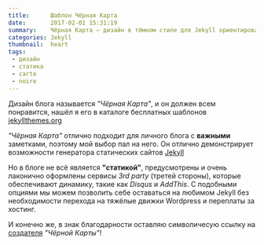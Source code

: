 ```yaml
---
title:      Шаблон Чёрная Карта
date:       2017-02-01 15:31:19
summary:    Чёрная Карта — дизайн в тёмном стиле для Jekyll ориентированный на удобное и быстрое чтение
categories: Jekyll
thumbnail:  heart
tags:
 - дизайн
 - статика
 - carte
 - noire
---
```


Дизайн блога называется *"Чёрная Карта"*, и он должен всем понравится, нашёл я 
его в каталоге бесплатных шаблонов [jekyllthemes.org][1]

*"Чёрная Карта"* отлично подходит для личного блога с **важными** заметками, поэтому мой
выбор пал на него. Он отлично демонстрирует возможности генератора статических 
сайтов [Jekyll][2] 

Но в блоге не всё является **"статикой"**, предусмотрены и очень лаконично оформлены
сервисы *3rd party* (третей стороны), которые обеспечивают динамику, такие как
*Disqus* и *AddThis*. С подобными опциями мы можем позволить себе оставаться на 
любимом Jekyll без необходимости перехода на тяжёлые движки Wordpress и переплаты
за хостинг.

И конечно же, в знак благодарности оставляю символичесую ссылку на [создателя][3] *"Чёрной
Карты"*!

[1]: http://jekyllthemes.org/themes/carte-noire/
[2]: https://jekyllrb.com/
[3]: http://www.jacobtomlinson.co.uk/
